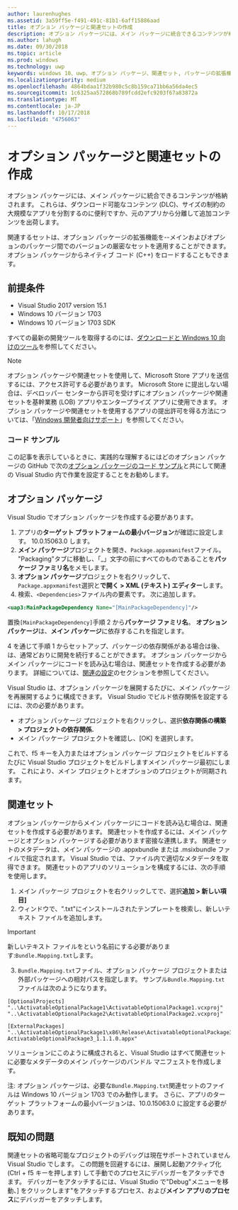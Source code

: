 ```yaml
---
author: laurenhughes
ms.assetid: 3a59ff5e-f491-491c-81b1-6aff15886aad
title: オプション パッケージと関連セットの作成
description: オプション パッケージには、メイン パッケージに統合できるコンテンツが格納されます。 オプション パッケージは、ダウンロード可能なコンテンツ (DLC) 用や、サイズ制約に対応して大規模アプリを分割する場合、元のアプリから分離して追加コンテンツを出荷する場合に便利です。
ms.author: lahugh
ms.date: 09/30/2018
ms.topic: article
ms.prod: windows
ms.technology: uwp
keywords: windows 10、uwp、オプション パッケージ、関連セット, パッケージの拡張機能、visual studio
ms.localizationpriority: medium
ms.openlocfilehash: 4864bdaa1f32b980c5c8b159ca71bb6a56da4ec5
ms.sourcegitcommit: 1c6325aa572868b789fcdd2efc9203f67a83872a
ms.translationtype: MT
ms.contentlocale: ja-JP
ms.lasthandoff: 10/17/2018
ms.locfileid: "4756063"
---
```

# <a name="optional-packages-and-related-set-authoring"></a>オプション パッケージと関連セットの作成
オプション パッケージには、メイン パッケージに統合できるコンテンツが格納されます。 これらは、ダウンロード可能なコンテンツ (DLC)、サイズの制約の大規模なアプリを分割するのに便利ですか、元のアプリから分離して追加コンテンツを出荷します。

関連するセットは、オプション パッケージの拡張機能を--メインおよびオプションのパッケージ間でのバージョンの厳密なセットを適用することができます。 オプション パッケージからネイティブ コード (C++) をロードすることもできます。 

## <a name="prerequisites"></a>前提条件

- Visual Studio 2017 version 15.1
- Windows 10 バージョン 1703
- Windows 10 バージョン 1703 SDK

すべての最新の開発ツールを取得するのには、[ダウンロードと Windows 10 向けのツール](https://developer.microsoft.com/windows/downloads)を参照してください。

> [!NOTE]
> オプション パッケージや関連セットを使用して、Microsoft Store アプリを送信するには、アクセス許可する必要があります。 Microsoft Store に提出しない場合は、デベロッパー センターから許可を受けずにオプション パッケージや関連セットを基幹業務 (LOB) アプリやエンタープライズ アプリに使用できます。 オプション パッケージや関連セットを使用するアプリの提出許可を得る方法については、「[Windows 開発者向けサポート](https://developer.microsoft.com/windows/support)」を参照してください。

### <a name="code-sample"></a>コード サンプル
この記事を表示しているときに、実践的な理解するにはどのオプション パッケージの GitHub で次の[オプション パッケージのコード サンプル](https://github.com/AppInstaller/OptionalPackageSample)と共にして関連の Visual Studio 内で作業を設定することをお勧めします。

## <a name="optional-packages"></a>オプション パッケージ
Visual Studio でオプション パッケージを作成する必要があります。
1. アプリの**ターゲット プラットフォームの最小バージョン**が確認に設定します。 10.0.15063.0 します。
2. **メイン パッケージ**プロジェクトを開き、`Package.appxmanifest`ファイル。 "Packaging"タブに移動し、「_」文字の前にすべてのものであることを**パッケージ ファミリ名**をメモします。
3. **オプション パッケージ**プロジェクトを右クリックして、`Package.appxmanifest`選択と**で開く > XML (テキスト) エディター**します。
4. 検索、`<Dependencies>`ファイル内の要素です。 次に追加します。

```XML
<uap3:MainPackageDependency Name="[MainPackageDependency]"/>
```

置換`[MainPackageDependency]`手順 2 から**パッケージ ファミリ名**。 **オプション パッケージ**は、**メイン パッケージ**に依存するこれを指定します。

4 を通じて手順 1 からセットアップ、パッケージの依存関係がある場合は後、は、通常どおりに開発を続行することができます。 オプション パッケージからメイン パッケージにコードを読み込む場合は、関連セットを作成する必要があります。 詳細については、[関連の設定](#related_sets)のセクションを参照してください。

Visual Studio は、オプション パッケージを展開するたびに、メイン パッケージを再展開するように構成できます。 Visual Studio でビルド依存関係を設定するには、次の必要があります。

- オプション パッケージ プロジェクトを右クリックし、選択**依存関係の構築 > プロジェクトの依存関係.**
- メイン パッケージ プロジェクトを確認し、[OK] を選択します。 

これで、f5 キーを入力またはオプション パッケージ プロジェクトをビルドするたびに Visual Studio プロジェクトをビルドしますメイン パッケージ最初にします。 これにより、メイン プロジェクトとオプションのプロジェクトが同期されます。

## 関連セット<a name="related_sets"></a>

オプション パッケージからメイン パッケージにコードを読み込む場合は、関連セットを作成する必要があります。 関連セットを作成するには、メイン パッケージとオプション パッケージする必要があります密接な連携します。 関連セットのメタデータは、メイン パッケージの .appxbundle または .msixbundle ファイルで指定されます。 Visual Studio では、ファイル内で適切なメタデータを取得できます。 関連セットのアプリのソリューションを構成するには、次の手順を使用します。

1. メイン パッケージ プロジェクトを右クリックしてで、選択**追加 > 新しい項目]**
2. ウィンドウで、".txt"にインストールされたテンプレートを検索し、新しいテキスト ファイルを追加します。
> [!IMPORTANT]
> 新しいテキスト ファイルをという名前にする必要があります:`Bundle.Mapping.txt`します。
3. `Bundle.Mapping.txt`ファイル、オプション パッケージ プロジェクトまたは外部パッケージへの相対パスを指定します。 サンプル`Bundle.Mapping.txt`ファイルは次のようになります。

```syntax
[OptionalProjects]
"..\ActivatableOptionalPackage1\ActivatableOptionalPackage1.vcxproj"
"..\ActivatableOptionalPackage2\ActivatableOptionalPackage2.vcxproj"

[ExternalPackages]
"..\ActivatableOptionalPackage1\x86\Release\ActivatableOptionalPackage3_1.1.1.0\ ActivatableOptionalPackage3_1.1.1.0.appx"
```

ソリューションにこのように構成されると、Visual Studio はすべて関連セットに必要なメタデータのメイン パッケージのバンドル マニフェストを作成します。 

注: オプション パッケージは、必要な`Bundle.Mapping.txt`関連セットのファイルは Windows 10 バージョン 1703 でのみ動作します。 さらに、アプリのターゲット プラットフォームの最小バージョンは、10.0.15063.0 に設定する必要があります。

## 既知の問題<a name="known_issues"></a>

関連セットの省略可能なプロジェクトのデバッグは現在サポートされていません Visual Studio でします。 この問題を回避するには、展開し起動アクティブ化 (Ctrl + f5 キーを押します) して手動でのプロセスにデバッガーをアタッチできます。 デバッガーをアタッチするには、Visual Studio で"Debug"メニューを移動、] をクリックします"をアタッチするプロセス、および**メイン アプリのプロセス**にデバッガーをアタッチします。
